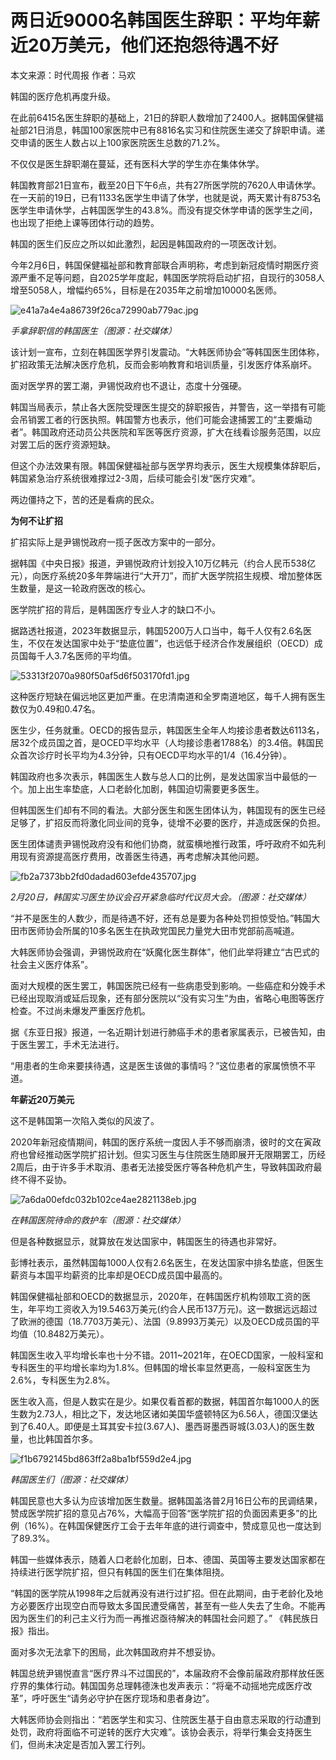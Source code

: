 # 两日近9000名韩国医生辞职：平均年薪近20万美元，他们还抱怨待遇不好

本文来源：时代周报 作者：马欢

韩国的医疗危机再度升级。

在此前6415名医生辞职的基础上，21日的辞职人数增加了2400人。据韩国保健福祉部21日消息，韩国100家医院中已有8816名实习和住院医生递交了辞职申请。递交申请的医生人数占以上100家医院医生总数的71.2%。

不仅仅是医生辞职潮在蔓延，还有医科大学的学生亦在集体休学。

韩国教育部21日宣布，截至20日下午6点，共有27所医学院的7620人申请休学。在一天前的19日，已有1133名医学生申请了休学，也就是说，两天累计有8753名医学生申请休学，占韩国医学生的43.8%。而没有提交休学申请的医学生之间，也出现了拒绝上课等团体行动的趋势。

韩国的医生们反应之所以如此激烈，起因是韩国政府的一项医改计划。

今年2月6日，韩国保健福祉部和教育部联合声明称，考虑到新冠疫情时期医疗资源严重不足等问题，自2025学年度起，韩国医学院将启动扩招，自现行的3058人增至5058人，增幅约65%，目标是在2035年之前增加10000名医师。

![e41a7a4e4a86739f26ca72990ab779ac.jpg](https://raw.githubusercontent.com/qqhsx/qqnews_image/main/2024/02/21/两日近9000名韩国医生辞职：平均年薪近20万美元，他们还抱怨待遇不好/e41a7a4e4a86739f26ca72990ab779ac.jpg)

_手拿辞职信的韩国医生（图源：社交媒体）_

该计划一宣布，立刻在韩国医学界引发震动。“大韩医师协会”等韩国医生团体称，扩招政策无法解决医疗危机，反而会影响教育和培训质量，引发医疗体系崩坏。

面对医学界的罢工潮，尹锡悦政府也不退让，态度十分强硬。

韩国当局表示，禁止各大医院受理医生提交的辞职报告，并警告，这一举措有可能会吊销罢工者的行医执照。韩国警方也表示，他们可能会逮捕罢工的“主要煽动者”。韩国政府还动员公共医院和军医等医疗资源，扩大在线看诊服务范围，以应对罢工后的医疗资源短缺。

但这个办法效果有限。韩国保健福祉部与医学界均表示，医生大规模集体辞职后，韩国紧急治疗系统很难撑过2-3周，后续可能会引发“医疗灾难”。

两边僵持之下，苦的还是看病的民众。

**为何不让扩招**

扩招实际上是尹锡悦政府一揽子医改方案中的一部分。

据韩国《中央日报》报道，尹锡悦政府计划投入10万亿韩元（约合人民币538亿元），向医疗系统20多年弊端进行“大开刀”，而扩大医学院招生规模、增加整体医生数量，是这一轮政府医改的核心。

医学院扩招的背后，是韩国医疗专业人才的缺口不小。

据路透社报道，2023年数据显示，韩国5200万人口当中，每千人仅有2.6名医生，不仅在发达国家中处于“垫底位置”，也远低于经济合作发展组织（OECD）成员国每千人3.7名医师的平均值。

![53313f2070a980f50af5d6f503170fd1.jpg](https://raw.githubusercontent.com/qqhsx/qqnews_image/main/2024/02/21/两日近9000名韩国医生辞职：平均年薪近20万美元，他们还抱怨待遇不好/53313f2070a980f50af5d6f503170fd1.jpg)

这种医疗短缺在偏远地区更加严重。在忠清南道和全罗南道地区，每千人拥有医生数仅为0.49和0.47名。

医生少，任务就重。OECD的报告显示，韩国医生全年人均接诊患者数达6113名，居32个成员国之首，是OCED平均水平（人均接诊患者1788名）的3.4倍。韩国民众首次诊疗时长平均为4.3分钟，只有OECD平均水平的1/4（16.4分钟）。

韩国政府也多次表示，韩国医生人数与总人口的比例，是发达国家当中最低的一个。加上出生率垫底，人口老龄化加剧，韩国迫切需要更多医生。

但韩国医生们却有不同的看法。大部分医生和医生团体认为，韩国现有的医生已经足够了，扩招反而将激化同业间的竞争，徒增不必要的医疗，并造成医保的负担。

医生团体谴责尹锡悦政府没有和他们协商，就蛮横地推行政策，呼吁政府不如先利用现有资源提高医疗费用，改善医生待遇，再考虑解决其他问题。

![fb2a7373bb2fd0dadad603efde435707.jpg](https://raw.githubusercontent.com/qqhsx/qqnews_image/main/2024/02/21/两日近9000名韩国医生辞职：平均年薪近20万美元，他们还抱怨待遇不好/fb2a7373bb2fd0dadad603efde435707.jpg)

_2月20日，韩国实习医生协议会召开紧急临时代议员大会。（图源：社交媒体）_

“并不是医生的人数少，而是待遇不好，还有总是要为各种处罚担惊受怕。”韩国大田市医师协会所属的10多名医生在执政党国民力量党大田市党部前高喊道。

大韩医师协会强调，尹锡悦政府在“妖魔化医生群体”，他们此举将建立“古巴式的社会主义医疗体系”。

面对大规模的医生罢工，韩国医院已经有一些病患受到影响。一些癌症和分娩手术已经出现取消或延后现象，还有部分医院以“没有实习生”为由，省略心电图等医疗检查。不过尚未爆发严重医疗危机。

据《东亚日报》报道，一名近期计划进行肺癌手术的患者家属表示，已被告知，由于医生罢工，手术无法进行。

“用患者的生命来要挟待遇，这是医生该做的事情吗？”这位患者的家属愤愤不平道。

**年薪近20万美元**

这不是韩国第一次陷入类似的风波了。

2020年新冠疫情期间，韩国的医疗系统一度因人手不够而崩溃，彼时的文在寅政府也曾经推动医学院扩招计划。但实习医生与住院医生随即展开无限期罢工，历经2周后，由于许多手术取消、患者无法接受医疗等各种危机产生，导致韩国政府最终不得不妥协。

![7a6da00efdc032b102ce4ae2821138eb.jpg](https://raw.githubusercontent.com/qqhsx/qqnews_image/main/2024/02/21/两日近9000名韩国医生辞职：平均年薪近20万美元，他们还抱怨待遇不好/7a6da00efdc032b102ce4ae2821138eb.jpg)

 _在韩国医院待命的救护车（图源：社交媒体）_

但是各种数据显示，就算放在发达国家中，韩国医生的待遇也非常好。

彭博社表示，虽然韩国每1000人仅有2.6名医生，在发达国家中排名垫底，但医生薪资与本国平均薪资的比率却是OECD成员国中最高的。

韩国保健福祉部和OECD的数据显示，2020年，在韩国医疗机构领取工资的医生，年平均工资收入为19.5463万美元(约合人民币137万元)。这一数据远远超过了欧洲的德国（18.7703万美元）、法国（9.8993万美元）以及OECD成员国的平均值（10.8482万美元）。

韩国医生收入平均增长率也十分不错。2011~2021年，在OECD国家，一般科室和专科医生的平均增长率均为1.8%。但韩国的增长率显然更高，一般科室医生为2.6%，专科医生为2.8%。

医生收入高，但是人数实在是少。如果仅看首都的数据，韩国首尔每1000人的医生数为2.73人，相比之下，发达地区诸如美国华盛顿特区为6.56人，德国汉堡达到了6.40人。即便是土耳其安卡拉(3.67人)、墨西哥墨西哥城(3.03人)的医生数量，也比韩国首尔多。

![f1b6792145bd863ff2a8ba1bf559d2e4.jpg](https://raw.githubusercontent.com/qqhsx/qqnews_image/main/2024/02/21/两日近9000名韩国医生辞职：平均年薪近20万美元，他们还抱怨待遇不好/f1b6792145bd863ff2a8ba1bf559d2e4.jpg)

_韩国医生们（图源：社交媒体）_

韩国民意也大多认为应该增加医生数量。据韩国盖洛普2月16日公布的民调结果，赞成医学院扩招的意见占76%，大幅高于回答“医学院扩招的负面因素更多”的比例（16%）。在韩国保健医疗工会于去年年底的进行调查中，赞成意见也一度达到了89.3%。

韩国一些媒体表示，随着人口老龄化加剧，日本、德国、英国等主要发达国家都在持续进行医学院扩招，但只有韩国的医生们在集体阻挠。

“韩国的医学院从1998年之后就再没有进行过扩招。但在此期间，由于老龄化及地方必要医疗出现空白而导致太多国民遭受痛苦，甚至有一些人失去了生命。不能再因为医生们的利己主义行为而一再推迟亟待解决的韩国社会问题了。”
《韩民族日报》指出。

面对多次无法拿下的困局，此次韩国政府并不想妥协。

韩国总统尹锡悦直言“医疗界斗不过国民的”，本届政府不会像前届政府那样放任医疗界的集体行动。韩国国务总理韩德洙也发声表示：“将毫不动摇地完成医疗改革”，呼吁医生“请务必守护在医疗现场和患者身边”。

大韩医师协会则指出：“若医学生和实习、住院医生基于自由意志采取的行动遭到处罚，政府将面临不可逆转的医疗大灾难”。该协会表示，将举行集会支持医生们，但尚未决定是否加入罢工行列。

